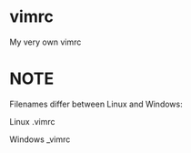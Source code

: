 # vimrc
My very own vimrc

# NOTE
Filenames differ between Linux and Windows:

Linux    .vimrc

Windows  \_vimrc
